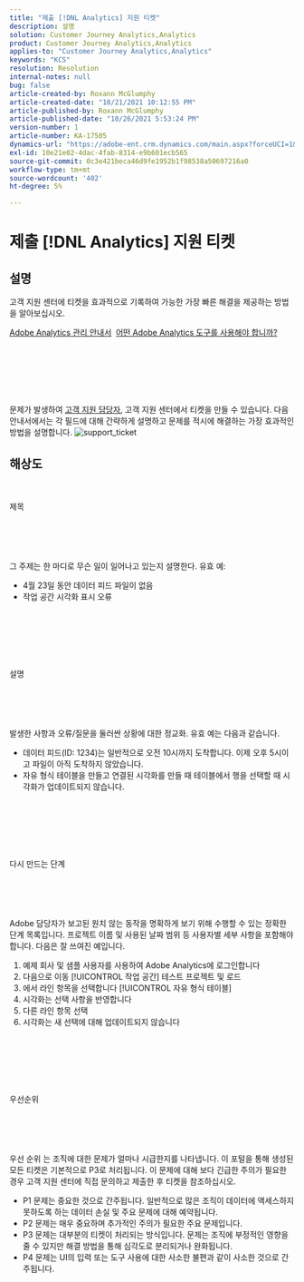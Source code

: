 ```yaml
---
title: "제출 [!DNL Analytics] 지원 티켓"
description: 설명
solution: Customer Journey Analytics,Analytics
product: Customer Journey Analytics,Analytics
applies-to: "Customer Journey Analytics,Analytics"
keywords: "KCS"
resolution: Resolution
internal-notes: null
bug: false
article-created-by: Roxann McGlumphy
article-created-date: "10/21/2021 10:12:55 PM"
article-published-by: Roxann McGlumphy
article-published-date: "10/26/2021 5:53:24 PM"
version-number: 1
article-number: KA-17505
dynamics-url: "https://adobe-ent.crm.dynamics.com/main.aspx?forceUCI=1&pagetype=entityrecord&etn=knowledgearticle&id=11a39905-bc32-ec11-b6e5-000d3a5ba97a"
exl-id: 10e21e02-4dac-4fab-8314-e9b601ecb565
source-git-commit: 0c3e421beca46d9fe1952b1f98538a50697216a0
workflow-type: tm+mt
source-wordcount: '402'
ht-degree: 5%

---
```


# 제출 [!DNL Analytics] 지원 티켓

## 설명


고객 지원 센터에 티켓을 효과적으로 기록하여 가능한 가장 빠른 해결을 제공하는 방법을 알아보십시오.



[Adobe Analytics 관리 안내서](https://docs.adobe.com/help/ko-KR/analytics/admin/home.html)  [어떤 Adobe Analytics 도구를 사용해야 합니까?](https://docs.adobe.com/help/ko-KR/analytics/admin/admin-overview/which-analytics-tool.html)


<br><br><br><br> <br><br>
문제가 발생하여 [고객 지원 담당자](https://helpx.adobe.com/kr/experience-cloud/supported-users.html), 고객 지원 센터에서 티켓을 만들 수 있습니다. 다음 안내서에서는 각 필드에 대해 간략하게 설명하고 문제를 적시에 해결하는 가장 효과적인 방법을 설명합니다.
![support_ticket](https://helpx.adobe.com/content/dam/help/en/analytics/kb/submitting-an-analytics-support-ticket/jcr:content/main-pars/image/support_ticket.png "support_ticket")

## 해상도

<br><br>제목<br><br><br><br> <br><br>
그 주제는 한 마디로 무슨 일이 일어나고 있는지 설명한다. 유효 예:

- 4월 23일 동안 데이터 피드 파일이 없음
- 작업 공간 시각화 표시 오류

<br><br><br><br> <br><br>설명<br><br><br><br> <br><br>
발생한 사항과 오류/질문을 둘러싼 상황에 대한 정교화. 유효 예는 다음과 같습니다.

- 데이터 피드(ID: 1234)는 일반적으로 오전 10시까지 도착합니다. 이제 오후 5시이고 파일이 아직 도착하지 않았습니다.
- 자유 형식 테이블을 만들고 연결된 시각화를 만들 때 테이블에서 행을 선택할 때 시각화가 업데이트되지 않습니다.

<br><br><br><br> <br><br>다시 만드는 단계<br><br><br><br> <br><br>
Adobe 담당자가 보고된 원치 않는 동작을 명확하게 보기 위해 수행할 수 있는 정확한 단계 목록입니다. 프로젝트 이름 및 사용된 날짜 범위 등 사용자별 세부 사항을 포함해야 합니다. 다음은 잘 쓰여진 예입니다.

1. 예제 회사 및 샘플 사용자를 사용하여 Adobe Analytics에 로그인합니다
2. 다음으로 이동 [!UICONTROL 작업 공간] 테스트 프로젝트 및 로드
3. 에서 라인 항목을 선택합니다 [!UICONTROL 자유 형식 테이블]
4. 시각화는 선택 사항을 반영합니다
5. 다른 라인 항목 선택
6. 시각화는 새 선택에 대해 업데이트되지 않습니다

<br><br><br><br> <br><br>우선순위<br><br><br><br> <br><br>
우선 순위 는 조직에 대한 문제가 얼마나 시급한지를 나타냅니다. 이 포털을 통해 생성된 모든 티켓은 기본적으로 P3로 처리됩니다. 이 문제에 대해 보다 긴급한 주의가 필요한 경우 고객 지원 센터에 직접 문의하고 제출한 후 티켓을 참조하십시오.

- P1 문제는 중요한 것으로 간주됩니다. 일반적으로 많은 조직이 데이터에 액세스하지 못하도록 하는 데이터 손실 및 주요 문제에 대해 예약됩니다.
- P2 문제는 매우 중요하며 추가적인 주의가 필요한 주요 문제입니다.
- P3 문제는 대부분의 티켓이 처리되는 방식입니다. 문제는 조직에 부정적인 영향을 줄 수 있지만 해결 방법을 통해 심각도로 분리되거나 완화됩니다.
- P4 문제는 UI의 입력 또는 도구 사용에 대한 사소한 불편과 같이 사소한 것으로 간주됩니다.

<br><br><br><br>
